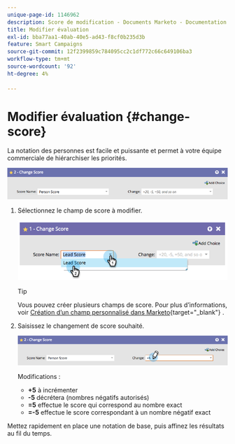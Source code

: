 ```yaml
---
unique-page-id: 1146962
description: Score de modification - Documents Marketo - Documentation du produit
title: Modifier évaluation
exl-id: bba77aa1-40ab-40e5-ad43-f8cf0b235d3b
feature: Smart Campaigns
source-git-commit: 12f2399859c784095cc2c1df772c66c649106ba3
workflow-type: tm+mt
source-wordcount: '92'
ht-degree: 4%

---
```


# Modifier évaluation {#change-score}

La notation des personnes est facile et puissante et permet à votre équipe commerciale de hiérarchiser les priorités.

![](assets/change-score-1.png)

1. Sélectionnez le champ de score à modifier.

   ![](assets/change-score-2.png)

   >[!TIP]
   >
   >Vous pouvez créer plusieurs champs de score. Pour plus d’informations, voir [Création d’un champ personnalisé dans Marketo](/help/marketo/product-docs/administration/field-management/create-a-custom-field-in-marketo.md){target="_blank"} .

1. Saisissez le changement de score souhaité.

   ![](assets/change-score-3.png)

   Modifications :

   * **+5** à incrémenter
   * **-5** décrétera (nombres négatifs autorisés)
   * **=5** effectue le score qui correspond au nombre exact
   * **=-5** effectue le score correspondant à un nombre négatif exact

Mettez rapidement en place une notation de base, puis affinez les résultats au fil du temps.
